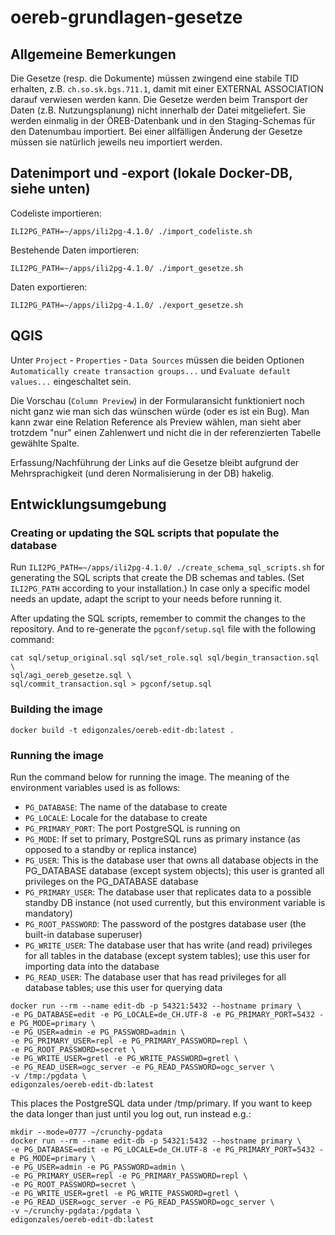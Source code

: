 # oereb-grundlagen-gesetze

## Allgemeine Bemerkungen

Die Gesetze (resp. die Dokumente) müssen zwingend eine stabile TID erhalten, z.B. `ch.so.sk.bgs.711.1`, damit mit einer EXTERNAL ASSOCIATION darauf verwiesen werden kann. Die Gesetze werden beim Transport der Daten (z.B. Nutzungsplanung) nicht innerhalb der Datei mitgeliefert. Sie werden einmalig in der ÖREB-Datenbank und in den Staging-Schemas für den Datenumbau importiert. Bei einer allfälligen Änderung der Gesetze müssen sie natürlich jeweils neu importiert werden.

## Datenimport und -export (lokale Docker-DB, siehe unten)

Codeliste importieren:

```
ILI2PG_PATH=~/apps/ili2pg-4.1.0/ ./import_codeliste.sh
```

Bestehende Daten importieren:

```
ILI2PG_PATH=~/apps/ili2pg-4.1.0/ ./import_gesetze.sh
```

Daten exportieren:

```
ILI2PG_PATH=~/apps/ili2pg-4.1.0/ ./export_gesetze.sh
```

## QGIS

Unter `Project` - `Properties` - `Data Sources` müssen die beiden Optionen `Automatically create transaction groups...` und `Evaluate default values...` eingeschaltet sein.

Die Vorschau (`Column Preview`) in der Formularansicht funktioniert noch nicht ganz wie man sich das wünschen würde (oder es ist ein Bug). Man kann zwar eine Relation Reference als Preview wählen, man sieht aber trotzdem "nur" einen Zahlenwert und nicht die in der referenzierten Tabelle gewählte Spalte. 

Erfassung/Nachführung der Links auf die Gesetze bleibt aufgrund der Mehrsprachigkeit (und deren Normalisierung in der DB) hakelig.

## Entwicklungsumgebung

### Creating or updating the SQL scripts that populate the database

Run `ILI2PG_PATH=~/apps/ili2pg-4.1.0/ ./create_schema_sql_scripts.sh` for generating the SQL scripts that create the DB schemas and tables. (Set `ILI2PG_PATH` according to your installation.) In case only a specific model needs an update, adapt the script to your needs before running it.

After updating the SQL scripts, remember to commit the changes to the repository. And to re-generate the `pgconf/setup.sql` file with the following command:

```
cat sql/setup_original.sql sql/set_role.sql sql/begin_transaction.sql \
sql/agi_oereb_gesetze.sql \
sql/commit_transaction.sql > pgconf/setup.sql
```

### Building the image

```
docker build -t edigonzales/oereb-edit-db:latest .
```

### Running the image

Run the command below for running the image. The meaning of the environment variables used is as follows:

- `PG_DATABASE`: The name of the database to create
- `PG_LOCALE`: Locale for the database to create
- `PG_PRIMARY_PORT`: The port PostgreSQL is running on
- `PG_MODE`: If set to primary, PostgreSQL runs as primary instance (as opposed to a standby or replica instance)
- `PG_USER`: This is the database user that owns all database objects in the PG_DATABASE database (except system objects); this user is granted all privileges on the PG_DATABASE database
- `PG_PRIMARY_USER`: The database user that replicates data to a possible standby DB instance (not used currently, but this environment variable is mandatory)
- `PG_ROOT_PASSWORD`: The password of the postgres database user (the built-in database superuser)
- `PG_WRITE_USER`: The database user that has write (and read) privileges for all tables in the database (except system tables); use this user for importing data into the database
- `PG_READ_USER`: The database user that has read privileges for all database tables; use this user for querying data

```
docker run --rm --name edit-db -p 54321:5432 --hostname primary \
-e PG_DATABASE=edit -e PG_LOCALE=de_CH.UTF-8 -e PG_PRIMARY_PORT=5432 -e PG_MODE=primary \
-e PG_USER=admin -e PG_PASSWORD=admin \
-e PG_PRIMARY_USER=repl -e PG_PRIMARY_PASSWORD=repl \
-e PG_ROOT_PASSWORD=secret \
-e PG_WRITE_USER=gretl -e PG_WRITE_PASSWORD=gretl \
-e PG_READ_USER=ogc_server -e PG_READ_PASSWORD=ogc_server \
-v /tmp:/pgdata \
edigonzales/oereb-edit-db:latest
```

This places the PostgreSQL data under /tmp/primary. If you want to keep the data longer than just until you log out, run instead e.g.:
```
mkdir --mode=0777 ~/crunchy-pgdata
docker run --rm --name edit-db -p 54321:5432 --hostname primary \
-e PG_DATABASE=edit -e PG_LOCALE=de_CH.UTF-8 -e PG_PRIMARY_PORT=5432 -e PG_MODE=primary \
-e PG_USER=admin -e PG_PASSWORD=admin \
-e PG_PRIMARY_USER=repl -e PG_PRIMARY_PASSWORD=repl \
-e PG_ROOT_PASSWORD=secret \
-e PG_WRITE_USER=gretl -e PG_WRITE_PASSWORD=gretl \
-e PG_READ_USER=ogc_server -e PG_READ_PASSWORD=ogc_server \
-v ~/crunchy-pgdata:/pgdata \
edigonzales/oereb-edit-db:latest
```
